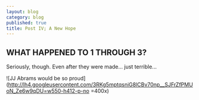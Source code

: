 ```yaml
---
layout: blog
category: blog
published: true
title: Post IV; A New Hope
---
```


## WHAT HAPPENED TO 1 THROUGH 3?

Seriously, though. Even after they were made... just terrible...

![JJ Abrams would be so proud](http://lh4.googleusercontent.com/3RKg5mptqsniG8lCBv70np__SJFrZfPMUoN_Ze6w9qDU=w550-h412-p-no =400x)